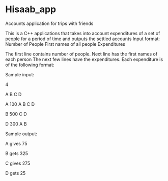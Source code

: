 # Hisaab_app
Accounts application for trips with friends

This is a C++ applications that takes into account expenditures of a set of people for a period of time and outputs the settled accounts
Input format:
Number of People
First names of all people
Expenditures

The first line contains number of people. Next line has the first names of each person
The next few lines have the expenditures.
Each expenditure is of the following format:
<name of person who paid> <amount paid> <List of people for who he paid>

Sample input:

4

A B C D

A 100 A B C D

B 500 C D

D 300 A B

Sample output:

A gives 75

B gets 325

C gives 275

D gets 25



